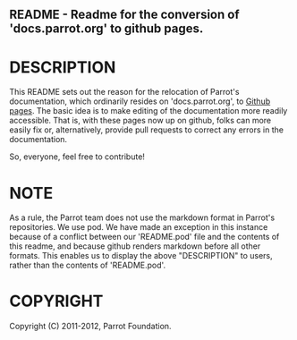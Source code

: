 ## README - Readme for the conversion of 'docs.parrot.org' to github pages.

# DESCRIPTION

This README sets out the reason for the relocation of Parrot's documentation,
which ordinarily resides on 'docs.parrot.org', to [Github
pages](http://pages.github.com).  The basic idea is to make editing of the
documentation more readily accessible.  That is, with these pages now up on
github, folks can more easily fix or, alternatively, provide pull requests to
correct any errors in the documentation.

So, everyone, feel free to contribute!

# NOTE

As a rule, the Parrot team does not use the markdown format in Parrot's
repositories. We use pod. We have made an exception in this instance because
of a conflict between our 'README.pod' file and the contents of this readme,
and because github renders markdown before all other formats. This enables
us to display the above "DESCRIPTION" to users, rather than the contents of
'README.pod'.

# COPYRIGHT

Copyright (C) 2011-2012, Parrot Foundation.
